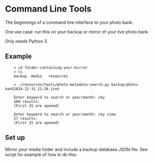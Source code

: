 # Command Line Tools

The beginnings of a command line interface to your photo bank.

One use case: run this on your backup or mirror of your live photo bank.

Only needs Python 3.

## Example

```
    > cd folder-containing-your-mirror
    > ls
    backup	media	resources
    
    > ./resources/tools/photo-metadata-search.py backup/photo-bank2024-12-31_11:34.json

    Enter keyword to search or year/month: sky
    160 results:
    (First 25 are opened)

    Enter keyword to search or year/month: sky view
    27 results:
    (First 25 are opened)
```

## Set up

Mirror your media folder and include a backup database JSON file. See script
for example of how to do this:

